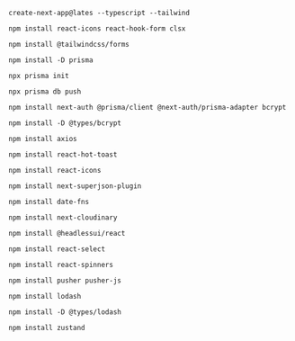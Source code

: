 `create-next-app@lates --typescript --tailwind`

`npm install react-icons react-hook-form clsx`

`npm install @tailwindcss/forms`

`npm install -D prisma`

`npx prisma init`

`npx prisma db push`

`npm install next-auth @prisma/client @next-auth/prisma-adapter bcrypt`

`npm install -D @types/bcrypt`

`npm install axios`

`npm install react-hot-toast`

`npm install react-icons`

`npm install next-superjson-plugin`

`npm install date-fns`

`npm install next-cloudinary`

`npm install @headlessui/react`

`npm install react-select`

`npm install react-spinners`

`npm install pusher pusher-js`

`npm install lodash`

`npm install -D @types/lodash`

`npm install zustand`
